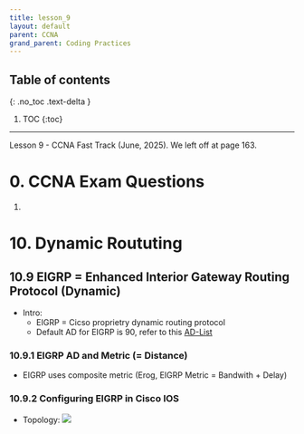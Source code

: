 ```yaml
---
title: lesson_9
layout: default
parent: CCNA
grand_parent: Coding Practices
---
```

## Table of contents
{: .no_toc .text-delta }

1. TOC
{:toc}

---
Lesson 9 - CCNA Fast Track (June, 2025). We left off at page 163.

# 0. CCNA Exam Questions
1.

# 10. Dynamic Roututing 
## 10.9 EIGRP = Enhanced Interior Gateway Routing Protocol (Dynamic)
- Intro:
    - EIGRP = Cicso proprietry dynamic routing protocol 
    - Default AD for EIGRP is 90, refer to this [AD-List](../lesson_7/#1021-administrative-distance-ad)

### 10.9.1 EIGRP AD and Metric (= Distance)
- EIGRP uses composite metric (Erog, EIGRP Metric = Bandwith + Delay)

### 10.9.2 Configuring EIGRP in Cisco IOS
- Topology: ![](../../../../../assets/images/ccna/lesson9/lesson9_eigrp_1.jpg)
